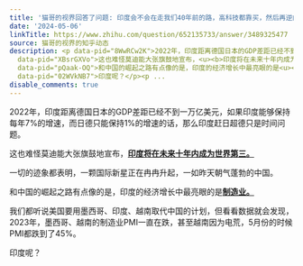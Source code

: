 ```yaml
---
title: '猫哥的视界回答了问题: 印度会不会在走我们40年前的路，高科技都靠买，然后再逆向工程慢慢跟上节奏？'
date: '2024-05-06'
linkTitle: https://www.zhihu.com/question/652135733/answer/3489325477
source: 猫哥的视界的知乎动态
description: <p data-pid="8WwRCw2K">2022年，印度距离德国日本的GDP差距已经不到一万亿美元，如果印度能够保持每年7%的增速，而日德只能保持1%的增速的话，那么印度赶日超德只是时间问题。</p><p
  data-pid="XBsrGXVo">这也难怪莫迪能大张旗鼓地宣布，<u><b>印度将在未来十年内成为世界第三。</b></u></p><p data-pid="dLDJ8IHo">一切的迹象都表明，一颗国际新星正在冉冉升起，一如昨天朝气蓬勃的中国。</p><p
  data-pid="pQaak-OQ">和中国的崛起之路有点像的是，印度的经济增长中最亮眼的是<u><b>制造业。</b></u></p><p data-pid="U8VLJW3n">我们都听说美国要用墨西哥、印度、越南取代中国的计划，但看看数据就会发现，2023年，墨西哥、越南的制造业PMI一直在跌，甚至越南因为电荒，5月份的时候PMI都跌到了45%。</p><p
  data-pid="02WVkNB7">印度呢？</p><p ...
disable_comments: true
---
```

<p data-pid="8WwRCw2K">2022年，印度距离德国日本的GDP差距已经不到一万亿美元，如果印度能够保持每年7%的增速，而日德只能保持1%的增速的话，那么印度赶日超德只是时间问题。</p><p data-pid="XBsrGXVo">这也难怪莫迪能大张旗鼓地宣布，<u><b>印度将在未来十年内成为世界第三。</b></u></p><p data-pid="dLDJ8IHo">一切的迹象都表明，一颗国际新星正在冉冉升起，一如昨天朝气蓬勃的中国。</p><p data-pid="pQaak-OQ">和中国的崛起之路有点像的是，印度的经济增长中最亮眼的是<u><b>制造业。</b></u></p><p data-pid="U8VLJW3n">我们都听说美国要用墨西哥、印度、越南取代中国的计划，但看看数据就会发现，2023年，墨西哥、越南的制造业PMI一直在跌，甚至越南因为电荒，5月份的时候PMI都跌到了45%。</p><p data-pid="02WVkNB7">印度呢？</p><p ...